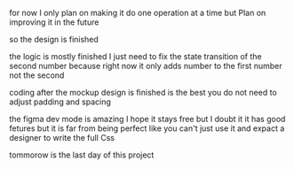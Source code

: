 for now I only plan on making it do one operation at a time but Plan on improving it in the future

so the design is finished

the logic is mostly finished I just need to fix the state transition of the second number because right now it only adds number to the first number not the second

coding after the mockup design is finished is the best you do not need to adjust padding and spacing

the figma dev mode is amazing I hope it stays free but I doubt it it has good fetures but it is far from being perfect like you can't just use it and expact a designer to write the full Css

tommorow is the last day of this project
